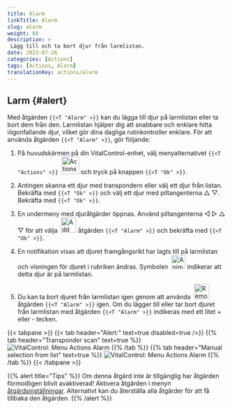 ```yaml
---
title: Alarm
linkTitle: Alarm
slug: alarm
weight: 60
description: >
 Lägg till och ta bort djur från larmlistan.
date: 2023-07-26
categories: [Actions]
tags: [Actions, Alarm]
translationKey: actions/alarm
---
```


## Larm {#alert}

Med åtgärden `{{<T "Alarm" >}}` kan du lägga till djur på larmlistan eller ta bort dem från den. Larmlistan hjälper dig att snabbare och enklare hitta iögonfallande djur, vilket gör dina dagliga rutinkontroller enklare. För att använda åtgärden `{{<T "Alarm" >}}`, gör följande:

1. På huvudskärmen på din VitalControl-enhet, välj menyalternativet `{{<T "Actions" >}}` &nbsp;<img src="/icons/actions.svg" width="40" align="bottom" alt="Actions" /> och tryck på knappen `{{<T "Ok" >}}`.

2. Antingen skanna ett djur med transpondern eller välj ett djur från listan. Bekräfta med `{{<T "Ok" >}}` och välj ett djur med piltangenterna △ ▽. Bekräfta med `{{<T "Ok" >}}`.

3. En undermeny med djuråtgärder öppnas. Använd piltangenterna ◁ ▷ △ ▽ för att välja &nbsp;<img src="/icons/actions/alarm.svg" width="35" align="bottom" alt="Add alarm" /> åtgärden `{{<T "Alarm" >}}` och bekräfta med `{{<T "Ok" >}}`.

4. En notifikation visas att djuret framgångsrikt har lagts till på larmlistan och visningen för djuret i rubriken ändras. Symbolen &nbsp;<img src="/icons/header/animal-in-alarm.svg" width="32" align="bottom" alt="Animal in alarm" /> indikerar att detta djur är på larmlistan.

5. Du kan ta bort djuret från larmlistan igen genom att använda &nbsp;<img src="/icons/actions/alarm-minus.svg" width="35" align="bottom" alt="Remove alarm" /> åtgärden `{{<T "Alarm" >}}` igen. Om du lägger till eller tar bort djuret från larmlistan med åtgärden `{{<T "Alarm" >}}` indikeras med ett litet + eller - tecken.

{{< tabpane >}}
{{< tab header="Alert:" text=true disabled=true />}}
{{% tab header="Transponder scan" text=true %}}
![VitalControl: Menu Actions Alarm](../images/alarm-scan.png "Alarm")
{{% /tab %}}
{{% tab header="Manual selection from list" text=true %}}
![VitalControl: Menu Actions Alarm](../images/alarm.png "Alarm")
{{% /tab %}}
{{< /tabpane >}}


{{% alert title="Tips" %}}
Om denna åtgärd inte är tillgänglig har åtgärden förmodligen blivit avaktiverad! Aktivera åtgärden i menyn [åtgärdsinställningar](../setting/). Alternativt kan du återställa alla åtgärder för att få tillbaka den åtgärden.
{{% /alert %}}
